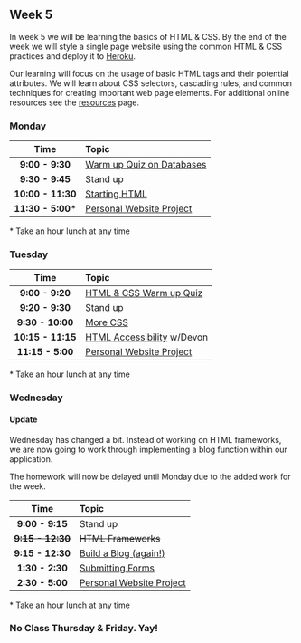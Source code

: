 ## Week 5
In week 5 we will be learning the basics of HTML & CSS. By the end of the week we will style a single page website using the common HTML & CSS practices and deploy it to [Heroku](http://heroku.com). 

Our learning will focus on the usage of basic HTML tags and their potential attributes. We will learn about CSS selectors, cascading rules, and common techniques for creating important web page elements. For additional online resources see the [resources](resources.md) page.

### Monday

| Time              | Topic               |
|:-----------------:|:--------------------|
| **9:00 - 9:30**   | [Warm up Quiz on Databases](https://canvas.instructure.com/courses/819456/quizzes/877377)       |
| **9:30 - 9:45**   | Stand up            |
| **10:00 - 11:30** | [Starting HTML](monday/starting-an-html-website.md)|
| **11:30 - 5:00*** | [Personal Website Project](monday/personal-website-overview.md)|

\* Take an hour lunch at any time

### Tuesday

| Time              | Topic                       |
|:-----------------:|:----------------------------|
| **9:00 - 9:20**   | [HTML & CSS Warm up Quiz](https://canvas.instructure.com/courses/819456/quizzes/877978)                |
| **9:20 - 9:30**   | Stand up                    |
| **9:30 - 10:00**  | [More CSS](tuesday/more-css.md)|
| **10:15 - 11:15** | [HTML Accessibility](https://github.com/dpersing/ada-a11y-intro/blob/master/a11y-presentation.md) w/Devon  |
| **11:15 - 5:00** | [Personal Website Project](monday/personal-website-overview.md)                |


\* Take an hour lunch at any time

### Wednesday

#### Update

Wednesday has changed a bit. Instead of working on HTML frameworks, we are now going to work through implementing a blog function within our application.

The homework will now be delayed until Monday due to the added work for the week.


| Time              | Topic               |
|:-----------------:|:--------------------|
| **9:00 - 9:15**   | Stand up            |
| <s>**9:15 - 12:30**</s>  | <s>HTML Frameworks</s>|
| **9:15 - 12:30**  | [Build a Blog (again!)](wednesday/build-a-blog.md)|
| **1:30 - 2:30**   | [Submitting Forms](wednesday/submitting-forms.md)|
| **2:30 - 5:00**   | [Personal Website Project](monday/personal-website-overview.md)        |

\* Take an hour lunch at any time

### No Class Thursday & Friday. Yay!